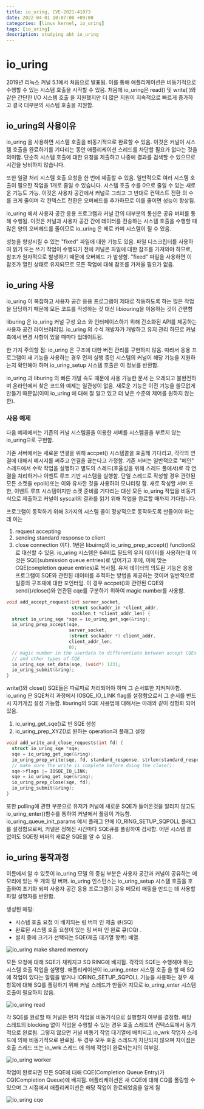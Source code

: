 ```yaml
---
title: io_uring, CVE-2021-41073
date: 2022-04-01 10:07:00 +09:00
categories: [linux kernel, io_uring]
tags: [io_uring]
description: studying abt io_uring
---
```


# io_uring

2019년 리눅스 커널 5.1에서 처음으로 발표됨. 이를 통해 애플리케이션은 비동기적으로 수행할 수 있는 시스템 호출을 시작할 수 있음. 처음에 io_uring은 read() 및 write( )와 같은 간단한 I/O 시스템 호출 을 지원했지만 더 많은 지원이 지속적으로 빠르게 증가하고 결국 대부분의 시스템 호출을 지원함.

## io_uring의 사용이유

io_uring 을 사용하면 시스템 호출을 비동기적으로 완료할 수 있음. 이것은 커널이 시스템 호출을 완료하기를 기다리는 동안 애플리케이션 스레드를 차단할 필요가 없다는 것을 의미함. 단순히 시스템 호출에 대한 요청을 제출하고 나중에 결과를 검색할 수 있으므로 시간을 낭비하지 않습니다.

또한 일괄 처리 시스템 호출 요청을 한 번에 제출할 수 있음. 일반적으로 여러 시스템 호출이 필요한 작업을 1개로 줄일 수 있습니다. 시스템 호출 수를 0으로 줄일 수 있는 새로운 기능도 가능. 이것은 사용자 공간에서 커널로 그리고 그 반대로 컨텍스트 전환 의 수를 크게 줄이며 각 컨텍스트 전환은 오버헤드를 추가하므로 이를 줄이면 성능이 향상됨.

io_uring 에서 사용자 공간 응용 프로그램과 커널 간의 대부분의 통신은 공유 버퍼를 통해 수행됨. 이것은 커널과 사용자 공간 간에 데이터를 전송하는 시스템 호출을 수행할 때 많은 양의 오버헤드를 줄이므로 io_uring 은 제로 카피 시스템이 될 수 있음.

성능을 향상시킬 수 있는 "fixed" 파일에 대한 기능도 있음. 파일 디스크립터를 사용하여 읽기 또는 쓰기 작업이 수행되기 전에 커널은 파일에 대한 참조를 가져와야 하므로, 참조가 원자적으로 발생하기 때문에 오버헤드 가 발생함. "fixed" 파일을 사용하면 이 참조가 열린 상태로 유지되므로 모든 작업에 대해 참조를 가져올 필요가 없음.

## io_uring 사용

io_uring 이 복잡하고 사용자 공간 응용 프로그램이 제대로 작동하도록 하는 많은 작업을 담당하기 때문에 모든 코드를 작성하는 것 대신 libiouring을 이용하는 것이 간편함

liburing 은 io_uring 커널 구성 요소 와 인터페이스하기 위해 간소화된 API를 제공하는 사용자 공간 라이브러리임. io_uring 의 수석 개발자가 개발하고 유지 관리 하므로 커널 측에서 변경 사항이 있을 때마다 업데이트됨.

한 가지 주의할 점: io_uring 은 구조에 대한 버전 관리를 구현하지 않음. 따라서 응용 프로그램이 새 기능을 사용하는 경우 먼저 실행 중인 시스템의 커널이 해당 기능을 지원하는지 확인해야 하며 io_uring_setup 시스템 호출은 이 정보를 반환함.

io_uring 과 liburing 의 빠른 개발 속도 때문에 사용 가능한 문서 는 오래되고 불완전하며 온라인에서 찾은 코드와 예제는 일관성이 없음. 새로운 기능은 이전 기능을 쓸모없게 만들기 때문임(이미 io_uring 에 대해 잘 알고 있고 더 낮은 수준의 제어를 원하지 않는 한). 

### 사용 예제

다음 예제에서는 기존의 커널 시스템콜을 이용한 서버를 시스템콜을 부르지 않는 io_uring으로 구현함.

기존 서버에서는 새로운 연결을 위해 accpet() 시스템콜을 호출해 기다리고, 각각의 연결에 대해서 메시지를 써주고 연결을 끊는다고 가정함. 기존 서버는 일반적으로 "메인" 스레드에서 수락 작업을 실행하고 별도의 스레드(효율성을 위해 스레드 풀에서)로 각 연결을 처리하거나 이벤트 루프 기반 시스템을 실행함. 단일 스레드로 작성할 경우 관련된 모든 소켓을 epoll()또는 이와 유사한 것을 사용하여 모니터링 함. 새로 작성할 서버 또한, 이벤트 루프 시스템이지만 소켓 준비를 기다리는 대신 모든 io_uring 작업을 비동기식으로 제출하고 커널이 syscall의 결과를 읽기 위해 작업을 완료할 때까지 기다립니다.

프로그램이 동작하기 위해 3가지의 시스템 콜이 정상적으로 동작하도록 만들어야 하는데 이는
1. request accepting
2. sending standard response to client
3. close connection
이다. 1번은 libuirng의 io_uring_prep_accept() function으로 대신할 수 있음. io_uring 시스템은 64비트 필드의 유저 데이터를 사용하는데 이것은 SQE(submission queue entries)로 넘어가고 후에, 이에 맞는 CQE(completion queue entries)로 복사됨. 
유저 데이터의 의도된 기능은 응용 프로그램이 SQE와 관련된 데이터를 추적하는 방법을 제공하는 것이며 일반적으로 일종의 구조체에 대한 포인터임. 이 경우 accpet()와 관련된 CQE와 send()/close()와 연관된 cqe를 구분하기 위하여 magic number를 사용함.

```c
void add_accept_request(int server_socket, 
                        struct sockaddr_in *client_addr,
                        socklen_t *client_addr_len) {
  struct io_uring_sqe *sqe = io_uring_get_sqe(&ring);
  io_uring_prep_accept(sqe,
                       server_socket,
                       (struct sockaddr *) client_addr,
                       client_addr_len,
                       0);
  // magic number in the userdata to differentiate between accept CQEs
  // and other types of CQE 
  io_uring_sqe_set_data(sqe, (void*) 123);
  io_uring_submit(&ring);
}
```

write()와 close() SQE들은 따로따로 처리되어야 하며 그 순서또한 지켜져야함. io_uring 은 SQE처리 과정에서 IOSQE_IO_LINK flag를 설정함으로서 그 순서를 반드시 지키게끔 설정 가능함. liburing의 SQE 사용법에 대해서는 아래와 같이 정형화 되어 있음. 
1. io_uring_get_sqe()로 빈 SQE 생성
2. io_uring_prep_XYZ()로 원하는 operation과 플래그 설정
```c
void add_write_and_close_requests(int fd) {
  struct io_uring_sqe *sqe;
  sqe = io_uring_get_sqe(&ring);
  io_uring_prep_write(sqe, fd, standard_response, strlen(standard_response), 0);
  // make sure the write is complete before doing the close():
  sqe->flags |= IOSQE_IO_LINK;
  sqe = io_uring_get_sqe(&ring);
  io_uring_prep_close(sqe, fd);
  io_uring_submit(&ring);
}
```

또한 polling에 관한 부분으로 유저가 커널에 새로운 SQE가 들어온것을 알리지 않고도 io_uring_enter()함수를 통하여 커널에서 폴링이 가능함. io_uring_queue_init_params 에서 플래그 안에 IO_RING_SETUP_SQPOLL 플래그를 설정함으로써, 커널은 정해진 시간마다 SQE큐를 폴링하여 검사함. 어떤 시스템 콜 없이도 SQE링 버퍼의 새로운 SQE를 알 수 있음.

## io_uring 동작과정

이름에서 알 수 있듯이 io_uring 모델 의 중심 부분은 사용자 공간과 커널이 공유하는 메모리에 있는 두 개의 링 버퍼. 
io_uring 인스턴스는 io_uring_setup 시스템 호출을 호출하여 초기화 되며 사용자 공간 응용 프로그램이 공유 메모리 매핑을 만드는 데 사용할 파일 설명자를 반환함.

생성된 매핑:

- 시스템 호출 요청 이 배치되는 링 버퍼 인 제출 큐(SQ)
- 완료된 시스템 호출 요청이 있는 링 버퍼 인 완료 큐(CQ) .
- 설치 중에 크기가 선택되는 SQE(제출 대기열 항목) 배열.

![io_uring make shared memory](/assets/img/iouring_sharedmemory.png)

모든 요청에 ​​대해 SQE가 채워지고 SQ RING에 배치됨. 각각의 SQE는 수행해야 하는 시스템 호출 작업을 설명함. 
애플리케이션이 io_uring_enter 시스템 호출 을 할 때 SQ에 작업이 있다는 알림을 받거나  IORING_SETUP_SQPOLL 기능을 사용하는 경우 새 항목에 대해 SQ를 폴링하기 위해 커널 스레드가 만들어 지므로 io_uring_enter 시스템 호출이 필요하지 않음.

![io_uring read](/assets/img/iouring_read.png)

각 SQE를 완료할 때 커널은 먼저 작업을 비동기식으로 실행할지 여부를 결정함. 해당 스레드의 blocking 없이 작업을 수행할 수 있는 경우 호출 스레드의 컨텍스트에서 동기적으로 완료됨.
그렇지 않으면 커널 비동기 작업 대기열에 배치되고 io_wrk 작업자 스레드에 의해 비동기적으로 완료됨. 두 경우 모두 호출 스레드가 차단되지 않으며 차이점은 호출 스레드 또는 io_wrk 스레드 에 의해 작업이 완료되는지의 여부임.

![io_uring worker](/assets/img/iouring_worker.png)

작업이 완료되면 모든 SQE에 대해 CQE(Completion Queue Entry)가 CQ(Completion Queue)에 배치됨. 애플리케이션은 새 CQE에 대해 CQ를 폴링할 수 있으며 그 시점에서 애플리케이션은 해당 작업이 완료되었음을 알게 됨

![io_uring cqe](/assets/img/iouring_cqe.png)
